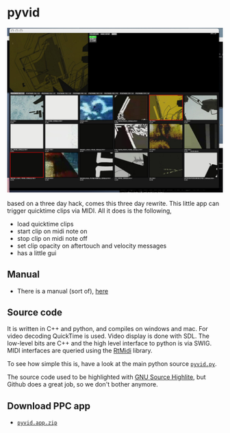 # pyvid

![application screenshot](app.jpg)

based on a three day hack, comes this three day
rewrite. This little app can trigger quicktime clips via MIDI.
All it does is the following,

- load quicktime clips
- start clip on midi note on
- stop clip on midi note off
- set clip opacity on aftertouch and velocity messages
- has a little gui

## Manual

- There is a manual (sort of), [here](manual.html)

## Source code

It is written in C++ and python, and compiles on windows and
mac. For video decoding QuickTime is used. Video display is
done with SDL. The low-level bits are C++ and the high level
interface to python is via SWIG. MIDI interfaces are queried
using the [RtMidi](http://www.music.mcgill.ca/~gary/rtmidi/)
library.

To see how simple this is, have a look at the
main python source [`pyvid.py`](src/pyvid.py).

The source code used to be highlighted with [GNU
Source Highlite](https://www.gnu.org/software/src-highlite/),
but Github does a great job, so we don't bother anymore.

## Download PPC app

- [`pyvid.app.zip`](pyvid.app.zip)
